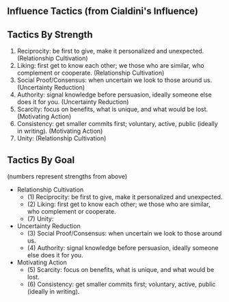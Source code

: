 ## Influence Tactics (from Cialdini's Influence)

## Tactics By Strength

1. Reciprocity: be first to give, make it personalized and unexpected. (Relationship Cultivation)
2. Liking: first get to know each other; we those who are similar, who complement or cooperate. (Relationship Cultivation)
3. Social Proof/Consensus: when uncertain we look to those around us. (Uncertainty Reduction)
4. Authority: signal knowledge before persuasion, ideally someone else does it for you. (Uncertainty Reduction)
5. Scarcity: focus on benefits, what is unique, and what would be lost. (Motivating Action)
6. Consistency: get smaller commits first; voluntary, active, public (ideally in writing). (Motivating Action)
7. Unity: (Relationship Cultivation)

## Tactics By Goal

(numbers represent strengths from above)

- Relationship Cultivation 
	- (1) Reciprocity: be first to give, make it personalized and unexpected.
	- (2) Liking: first get to know each other; we those who are similar, who complement or cooperate.
	- (7) Unity:
- Uncertainty Reduction
	- (3) Social Proof/Consensus: when uncertain we look to those around us.
	- (4) Authority: signal knowledge before persuasion, ideally someone else does it for you.
- Motivating Action
	- (5) Scarcity: focus on benefits, what is unique, and what would be lost.
	- (6) Consistency: get smaller commits first; voluntary, active, public (ideally in writing).
